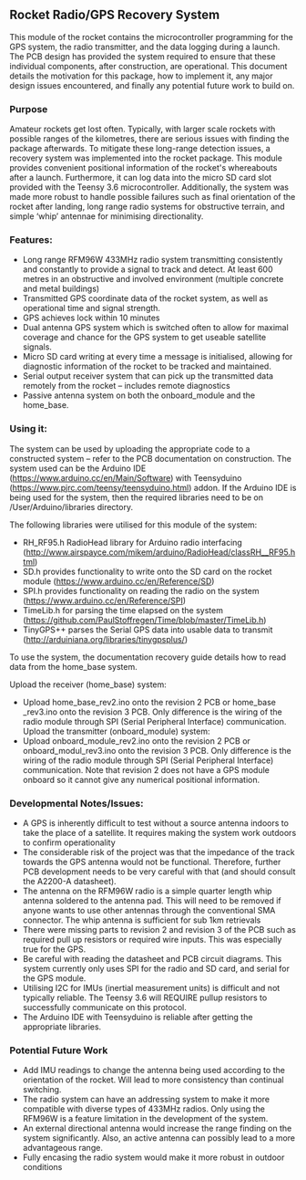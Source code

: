 ## Rocket Radio/GPS Recovery System

This module of the rocket contains the microcontroller programming for the GPS system,
 the radio transmitter, and the data logging during a launch. The PCB design has provided the
 system required to ensure that these individual components, after construction, are operational.
 This document details the motivation for this package, how to implement it, any major design 
issues encountered, and finally any potential future work to build on.

### Purpose 

Amateur rockets get lost often. Typically, with larger scale rockets with possible 
ranges of the kilometres, there are serious issues with finding the package afterwards. To 
mitigate these long-range detection issues, a recovery system was implemented into the 
rocket package. This module provides convenient positional information of the rocket's whereabouts after a launch. Furthermore, it can log data into the micro SD card slot provided with the Teensy 3.6 microcontroller. Additionally, the system was made more robust to handle possible failures such as final orientation of the rocket after landing, long range radio systems for obstructive terrain, and simple ‘whip’ antennae for minimising directionality.

### Features:
* Long range RFM96W 433MHz radio system transmitting consistently and constantly to provide a signal to track and detect. At least 600 metres in an obstructive and involved environment (multiple concrete and metal buildings)
* Transmitted GPS coordinate data of the rocket system, as well as operational time and signal strength.
* GPS achieves lock within 10 minutes
* Dual antenna GPS system which is switched often to allow for maximal coverage and chance for the GPS system to get useable satellite signals.
* Micro SD card writing at every time a message is initialised, allowing for diagnostic information of the rocket to be tracked and maintained.
* Serial output receiver system that can pick up the transmitted data remotely from the rocket – includes remote diagnostics
* Passive antenna system on both the onboard_module and the home_base.

### Using it:
The system can be used by uploading the appropriate code to a constructed system – refer to the PCB documentation on construction. The system used can be the Arduino IDE (https://www.arduino.cc/en/Main/Software) with Teensyduino (https://www.pjrc.com/teensy/teensyduino.html) addon. If the Arduino IDE is being used for the system, then the required libraries need to be on /User/Arduino/libraries directory.

The following libraries were utilised for this module of the system:
* RH_RF95.h RadioHead library for Arduino radio interfacing (http://www.airspayce.com/mikem/arduino/RadioHead/classRH__RF95.html)
* SD.h provides functionality to write onto the SD card on the rocket module (https://www.arduino.cc/en/Reference/SD)
* SPI.h provides functionality on reading the radio on the system (https://www.arduino.cc/en/Reference/SPI)
* TimeLib.h for parsing the time elapsed on the system (https://github.com/PaulStoffregen/Time/blob/master/TimeLib.h)
* TinyGPS++ parses the Serial GPS data into usable data to transmit (http://arduiniana.org/libraries/tinygpsplus/)

To use the system, the documentation recovery guide details how to read data from the home_base system.

Upload the receiver (home_base) system:
* Upload home_base_rev2.ino onto the revision 2 PCB or home_base _rev3.ino onto the revision 3 PCB. Only difference is the wiring of the radio module through SPI (Serial Peripheral Interface) communication.
Upload the transmitter (onboard_module) system:
* Upload onboard_module_rev2.ino onto the revision 2 PCB or onboard_modul_rev3.ino onto the revision 3 PCB. Only difference is the wiring of the radio module through SPI (Serial Peripheral Interface) communication. Note that revision 2 does not have a GPS module onboard so it cannot give any numerical positional information.

### Developmental Notes/Issues:
* A GPS is inherently difficult to test without a source antenna indoors to take the place of a satellite. It requires making the system work outdoors to confirm operationality
* The considerable risk of the project was that the impedance of the track towards the GPS antenna would not be functional. Therefore, further PCB development needs to be very careful with that (and should consult the A2200-A datasheet).
* The antenna on the RFM96W radio is a simple quarter length whip antenna soldered to the antenna pad. This will need to be removed if anyone wants to use other antennas through the conventional SMA connector. The whip antenna is sufficient for sub 1km retrievals
* There were missing parts to revision 2 and revision 3 of the PCB such as required pull up resistors or required wire inputs. This was especially true for the GPS.
* Be careful with reading the datasheet and PCB circuit diagrams. This system currently only uses SPI for the radio and SD card, and serial for the GPS module.
* Utilising I2C for IMUs (inertial measurement units) is difficult and not typically reliable. The Teensy 3.6 will REQUIRE pullup resistors to successfully communicate on this protocol.
* The Arduino IDE with Teensyduino is reliable after getting the appropriate libraries.

### Potential Future Work
* Add IMU readings to change the antenna being used according to the orientation of the rocket. Will lead to more consistency than continual switching.
* The radio system can have an addressing system to make it more compatible with diverse types of 433MHz radios. Only using the RFM96W is a feature limitation in the development of the system.
* An external directional antenna would increase the range finding on the system significantly. Also, an active antenna can possibly lead to a more advantageous range.
* Fully encasing the radio system would make it more robust in outdoor conditions





